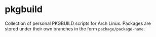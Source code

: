 # pkgbuild

Collection of personal PKGBUILD scripts for Arch Linux. Packages are stored
under their own branches in the form `package/package-name`. 


